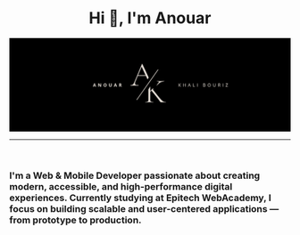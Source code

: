   <h1 align="center">Hi 👋, I'm Anouar </h1>
  
<img src="assets/anoaurheader.png" align="middle" alt="Imagen de cabecera de Anouar Khali">

<hr>
<p> </p>
<h3 align="left">
I'm a Web & Mobile Developer passionate about creating modern, accessible, and high-performance digital experiences.  
Currently studying at <strong>Epitech WebAcademy</strong>, I focus on building scalable and user-centered applications — from prototype to production.
</h3>
